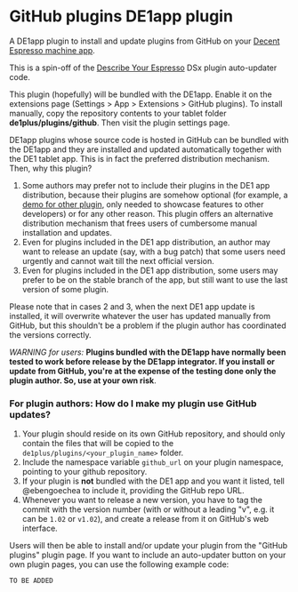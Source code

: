 # GitHub plugins DE1app plugin

A DE1app plugin to install and update plugins from GitHub on your [Decent Espresso machine app](https://github.com/decentespresso/de1app).

This is a spin-off of the [Describe Your Espresso](https://github.com/ebengoechea/dye_de1app_dsx_plugin) DSx plugin auto-updater code.

This plugin (hopefully) will be bundled with the DE1app. Enable it on the extensions page (Settings > App > Extensions > GitHub plugins). To install manually, copy the repository contents to your tablet folder **de1plus/plugins/github**. Then visit the plugin settings page.

DE1app plugins whose source code is hosted in GitHub can be bundled with the DE1app and they are installed and updated automatically together with the DE1 tablet app. This is in fact the preferred distribution mechanism. Then, why this plugin?

1. Some authors may prefer not to include their plugins in the DE1 app distribution, because their plugins are somehow optional (for example, a [demo for other plugin](https://github.com/ebengoechea/de1app_plugin_DGUI_Demo), only needed to showcase features to other developers) or for any other reason. This plugin offers an alternative distribution mechanism that frees users of cumbersome manual installation and updates.
2. Even for plugins included in the DE1 app distribution, an author may want to release an update (say, with a bug patch) that some users need urgently and cannot wait till the next official version.
3. Even for plugins included in the DE1 app distribution, some users may prefer to be on the stable branch of the app, but still want to use the last version of some plugin.

Please note that in cases 2 and 3, when the next DE1 app update is installed, it will overwrite whatever the user has updated manually from GitHub, but this shouldn't be a problem if the plugin author has coordinated the versions correctly. 

*WARNING for users:* **Plugins bundled with the DE1app have normally been tested to work before release by the DE1app integrator. If you install or update from GitHub, you're at the expense of the testing done only the plugin author. So, use at your own risk**.

### For plugin authors: How do I make my plugin use GitHub updates?

1. Your plugin should reside on its own GitHub repository, and should only contain the files that will be copied to the `de1plus/plugins/<your_plugin_name>` folder.
2. Include the namespace variable `github_url` on your plugin namespace, pointing to your github repository.
3. If your plugin is **not** bundled with the DE1 app and you want it listed, tell @ebengoechea to include it, providing the GitHub repo URL.
4. Whenever you want to release a new version, you have to tag the commit with the version number (with or without a leading "v", e.g. it can be `1.02` or `v1.02`), and create a release from it on GitHub's web interface.

Users will then be able to install and/or update your plugin from the "GitHub plugins" plugin page. If you want to include an auto-updater button on your own plugin pages, you can use the following example code:

```tcl
TO BE ADDED
```
